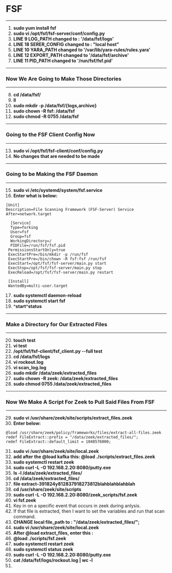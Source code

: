 # FSF
---
1. **sudo yum install fsf**
2. **sudo vi /opt/fsf/fsf-server/conf/config.py**
3. **LINE 9 LOG_PATH changed to : '/data/fsf/logs'**
4. **LINE 18 SERER_CONFIG changed to : "local host"**
5. **LINE 10 YARA_PATH changed to '/var/lib/yara-rules/rules.yara'**
6. **LINE 12 EXPORT_PATH changed to '/data/fsf/archive'**
7. **LINE 11 PID_PATH changed to '/run/fsf/fsf.pid'**
---
### Now We Are Going to Make Those Directories
---
8. **cd /data/fsf/**
9. **ll**
10. **sudo mkdir -p /data/fsf/{logs,archive}**
11. **sudo chown -R fsf: /data/fsf**
12. **sudo chmod -R 0755 /data/fsf**
---
### Going to the FSF Client Config Now
---
13. **sudo vi /opt/fsf/fsf-client/conf/config.py**
14. **No changes that are needed to be made**
---
### Going to be Making the FSF Daemon
---
15. **sudo vi /etc/systemd/system/fsf.service**
16. **Enter what is below:**
```
[Unit]  
Description=File Scanning Framework (FSF-Server) Service  
After=network.target  

  [Service]  
  Type=forking  
  User=fsf  
  Group=fsf  
  WorkingDirectory=/  
  PIDFile=/run/fsf/fsf.pid  
 PermissionsStartOnly=true  
 ExecStartPre=/bin/mkdir -p /run/fsf  
 ExecStartPre=/bin/chown -R fsf:fsf /run/fsf  
 ExecStart=/opt/fsf/fsf-server/main.py start  
 ExecStop=/opt/fsf/fsf-server/main.py stop  
 ExecReload=/opt/fsf/fsf-server/main.py restart  

 [Install]  
 WantedBy=multi-user.target  
 ```
17. **sudo systemctl daemon-reload**
18. **sudo systemctl start fsf**
19. **^start^status**
---
### Make a Directory for Our Extracted Files
---
20. **touch test**
21. **vi test**
22. **/opt/fsf/fsf-client/fsf_client.py --full test**
23. **cd /data/fsf/logs**
24. **vi rockout.log**
25. **vi scan_log.log**
26. **sudo mkdir /data/zeek/extracted_files**
27. **sudo chown -R zeek: /data/zeek/extracted_files**
28. **sudo chmod 0755 /data/zeek/extracted_files**
---
### Now We Make A Script For Zeek to Pull Said Files From FSF
---
29. **sudo vi /usr/share/zeek/site/scripts/extract_files.zeek**
30. **Enter below:**
```
@load /usr/share/zeek/policy/frameworks/files/extract-all-files.zeek  
redef FileExtract::prefix = "/data/zeek/extracted_files/";  
redef FileExtract::default_limit = 1048576000;  
```
31. **sudo vi /usr/share/zeek/site/local.zeek**
32. **add after the @load kafka this: @load ./scripts/extract_files.zeek**
33. **sudo systemctl restart zeek**
34. **sudo curl -L -O 192.168.2.20:8080/putty.exe**
35. **ls -l /data/zeek/extracted_files/**
36. **cd /data/zeek/extracted_files/**
37. **file extract-391824y812837918273812blahblahblahblah**
38. **cd /usr/share/zeek/site/scripts**
39. **sudo curl -L -O 192.168.2.20:8080/zeek_scripts/fsf.zeek**
40. **vi fsf.zeek**
41. Key in on a specific event that occurs in zeek during anlysis.
42. If that file is extracted, then I want to set the variables and run that scan command.
43. **CHANGE local file_path to : "/data/zeek/extracted_files/";**
44. **sudo vi /usr/share/zeek/site/local.zeek**
45. **After @load extract_files, enter this :**
46. **@load ./scripts/fsf.zeek**   
47. **sudo systemctl restart zeek**
48. **sudo systemctl status zeek**
49. **sudo curl -L -O 192.168.2.20:8080/putty.exe**
50. **cat /data/fsf/logs/rockout.log | wc -l**
51. 
